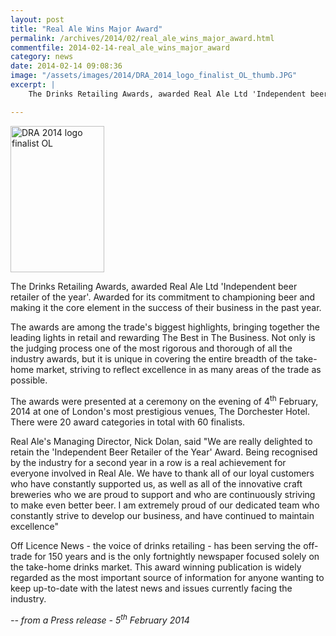 ```yaml
---
layout: post
title: "Real Ale Wins Major Award"
permalink: /archives/2014/02/real_ale_wins_major_award.html
commentfile: 2014-02-14-real_ale_wins_major_award
category: news
date: 2014-02-14 09:08:36
image: "/assets/images/2014/DRA_2014_logo_finalist_OL_thumb.JPG"
excerpt: |
    The Drinks Retailing Awards, awarded Real Ale Ltd 'Independent beer retailer of the year'.  Awarded for its commitment to championing beer and making it the core element in the success of their business in the past year.

---
```


<a href="/assets/images/2014/DRA_2014_logo_finalist_OL.JPG" title="See larger version of - DRA 2014 logo finalist OL"><img src="/assets/images/2014/DRA_2014_logo_finalist_OL_thumb.JPG" width="150" height="234" alt="DRA 2014 logo finalist OL" class="right" /></a>

The Drinks Retailing Awards, awarded Real Ale Ltd 'Independent beer retailer of the year'. Awarded for its commitment to championing beer and making it the core element in the success of their business in the past year.

The awards are among the trade's biggest highlights, bringing together the leading lights in retail and rewarding The Best in The Business. Not only is the judging process one of the most rigorous and thorough of all the industry awards, but it is unique in covering the entire breadth of the take-home market, striving to reflect excellence in as many areas of the trade as possible.

The awards were presented at a ceremony on the evening of 4<sup>th</sup> February, 2014 at one of London's most prestigious venues, The Dorchester Hotel. There were 20 award categories in total with 60 finalists.

Real Ale's Managing Director, Nick Dolan, said "We are really delighted to retain the 'Independent Beer Retailer of the Year' Award. Being recognised by the industry for a second year in a row is a real achievement for everyone involved in Real Ale. We have to thank all of our loyal customers who have constantly supported us, as well as all of the innovative craft breweries who we are proud to support and who are continuously striving to make even better beer. I am extremely proud of our dedicated team who constantly strive to develop our business, and have continued to maintain excellence"

Off Licence News - the voice of drinks retailing - has been serving the off-trade for 150 years and is the only fortnightly newspaper focused solely on the take-home drinks market. This award winning publication is widely regarded as the most important source of information for anyone wanting to keep up-to-date with the latest news and issues currently facing the industry.

<cite>-- from a Press release - 5<sup>th</sup> February 2014</cite>
